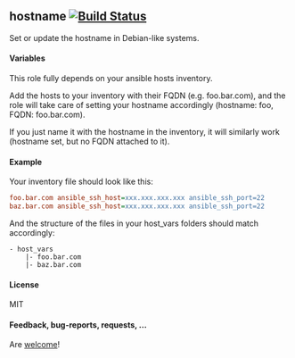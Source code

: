## hostname [![Build Status](https://travis-ci.org/Oefenweb/ansible-hostname.png)](https://travis-ci.org/Oefenweb/ansible-hostname)

Set or update the hostname in Debian-like systems.

#### Variables

This role fully depends on your ansible hosts inventory.

Add the hosts to your inventory with their FQDN (e.g. foo.bar.com), and the role will take care of setting your hostname accordingly (hostname: foo, FQDN: foo.bar.com).

If you just name it with the hostname in the inventory, it will similarly work (hostname set, but no FQDN attached to it).

#### Example

Your inventory file should look like this:

```ini
foo.bar.com ansible_ssh_host=xxx.xxx.xxx.xxx ansible_ssh_port=22
baz.bar.com ansible_ssh_host=xxx.xxx.xxx.xxx ansible_ssh_port=22
```

And the structure of the files in your host_vars folders should match accordingly:

```
- host_vars
    |- foo.bar.com
    |- baz.bar.com
```

#### License

MIT

#### Feedback, bug-reports, requests, ...

Are [welcome](https://github.com/Oefenweb/ansible-hostname/issues)!
